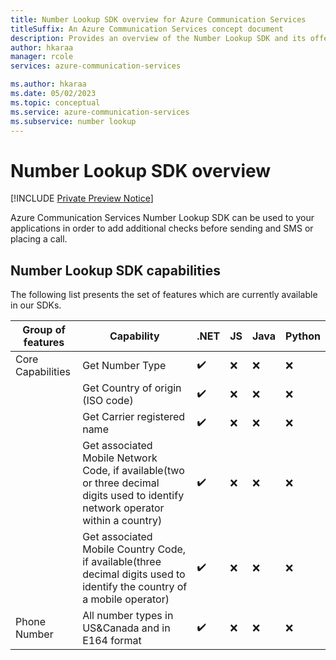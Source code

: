 ```yaml
---
title: Number Lookup SDK overview for Azure Communication Services
titleSuffix: An Azure Communication Services concept document
description: Provides an overview of the Number Lookup SDK and its offerings.
author: hkaraa
manager: rcole
services: azure-communication-services

ms.author: hkaraa
ms.date: 05/02/2023
ms.topic: conceptual
ms.service: azure-communication-services
ms.subservice: number lookup
---
```


# Number Lookup SDK overview

[!INCLUDE [Private Preview Notice](../../includes/private-preview-include.md)]

Azure Communication Services Number Lookup SDK can be used to your applications in order to add additional checks before sending and SMS or placing a call.

## Number Lookup SDK capabilities

The following list presents the set of features which are currently available in our SDKs.

| Group of features | Capability                                                                            | .NET  | JS | Java | Python |
| ----------------- | ------------------------------------------------------------------------------------- | --- | ---- | ---- | ------ |
| Core Capabilities | Get Number Type                                                          | ✔️   | ❌    | ❌    | ❌      |
|                   | Get Country of origin (ISO code)                                            | ✔️   | ❌    | ❌    | ❌      |
|                   | Get Carrier registered name                                         | ✔️   | ❌    | ❌    | ❌      |
|                   | Get associated Mobile Network Code, if available(two or three decimal digits used to identify network operator within a country) | ✔️   | ❌    | ❌    | ❌      |
|                   | Get associated Mobile Country Code, if available(three decimal digits used to identify the country of a mobile operator) | ✔️   | ❌    | ❌    | ❌      |
| Phone Number      | All number types in US&Canada and in E164 format                                      | ✔️   | ❌    | ❌    | ❌      |

